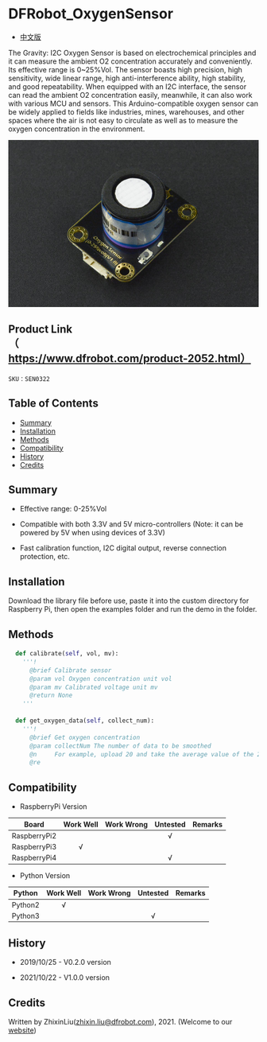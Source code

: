 # DFRobot_OxygenSensor
- [中文版](./README_CN.md)

The Gravity: I2C Oxygen Sensor is based on electrochemical principles and it can measure the ambient O2 concentration accurately and conveniently. Its effective range is 0~25%Vol. The sensor boasts high precision, high sensitivity, wide linear range, high anti-interference ability, high stability, and good repeatability. When equipped with an I2C interface, the sensor can read the ambient O2 concentration easily, meanwhile, it can also work with various MCU and sensors. This Arduino-compatible oxygen sensor can be widely applied to fields like industries, mines, warehouses, and other spaces where the air is not easy to circulate as well as to measure the oxygen concentration in the environment.

![svg](../../resources/images/sen0322.jpg)


## Product Link（https://www.dfrobot.com/product-2052.html）

    SKU：SEN0322

## Table of Contents

* [Summary](#Summary)
* [Installation](#Installation)
* [Methods](#Methods)
* [Compatibility](#Compatibility)
* [History](#History)
* [Credits](#Credits)

## Summary

* Effective range: 0-25%Vol

* Compatible with both 3.3V and 5V micro-controllers (Note: it can be powered by 5V when using devices of 3.3V)

* Fast calibration function, I2C digital output, reverse connection protection, etc.

## Installation
Download the library file before use, paste it into the custom directory for Raspberry Pi, then open the examples folder and run the demo in the folder.

## Methods

```python
  def calibrate(self, vol, mv):
    '''!
      @brief Calibrate sensor
      @param vol Oxygen concentration unit vol
      @param mv Calibrated voltage unit mv
      @return None
    '''

  def get_oxygen_data(self, collect_num):
    '''!
      @brief Get oxygen concentration
      @param collectNum The number of data to be smoothed
      @n     For example, upload 20 and take the average value of the 20 data, then return the concentration data.
      @re
```

## Compatibility

* RaspberryPi Version

| Board        | Work Well | Work Wrong | Untested | Remarks |
| ------------ | :-------: | :--------: | :------: | ------- |
| RaspberryPi2 |           |            |    √     |         |
| RaspberryPi3 |     √     |            |          |         |
| RaspberryPi4 |           |            |    √     |         |

* Python Version

| Python  | Work Well | Work Wrong | Untested | Remarks |
| ------- | :-------: | :--------: | :------: | ------- |
| Python2 |     √     |            |          |         |
| Python3 |           |            |    √     |         |


## History

- 2019/10/25 - V0.2.0 version

- 2021/10/22 - V1.0.0 version


## Credits

Written by ZhixinLiu(zhixin.liu@dfrobot.com), 2021. (Welcome to our [website](https://www.dfrobot.com/))
